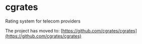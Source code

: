 cgrates
=======

Rating system for telecom providers

The project has moved to: [https://github.com/cgrates/cgrates](https://github.com/cgrates/cgrates)
